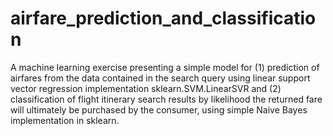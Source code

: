 # airfare_prediction_and_classification
A machine learning exercise presenting a simple model for (1) prediction of airfares from the data contained in the search query using linear support vector regression implementation sklearn.SVM.LinearSVR and (2) classification of flight itinerary search results by likelihood the returned fare will ultimately be purchased by the consumer, using simple Naive Bayes implementation in sklearn.

